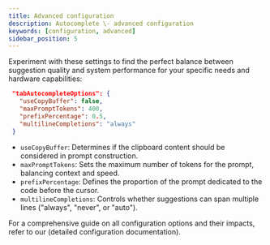 ```yaml
---
title: Advanced configuration
description: Autocomplete \- advanced configuration
keywords: [configuration, advanced]
sidebar_position: 5
---
```


Experiment with these settings to find the perfect balance between suggestion quality and system performance for your specific needs and hardware capabilities:

```json title="config.json"
 "tabAutocompleteOptions": {
   "useCopyBuffer": false,
   "maxPromptTokens": 400,
   "prefixPercentage": 0.5,
   "multilineCompletions": "always"
 }
```

- `useCopyBuffer`: Determines if the clipboard content should be considered in prompt construction.
- `maxPromptTokens`: Sets the maximum number of tokens for the prompt, balancing context and speed.
- `prefixPercentage`: Defines the proportion of the prompt dedicated to the code before the cursor.
- `multilineCompletions`: Controls whether suggestions can span multiple lines ("always", "never", or "auto").

For a comprehensive guide on all configuration options and their impacts, refer to our (detailed configuration documentation).
